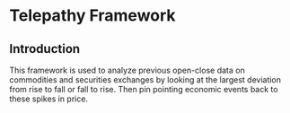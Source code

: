 # Telepathy Framework

## Introduction
This framework is used to analyze previous open-close data on commodities and securities exchanges by looking at the largest deviation from rise to fall or fall to rise. Then pin pointing economic events back to these spikes in price.
